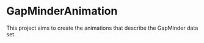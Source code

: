 # GapMinderAnimation
This project aims to create the animations that describe the GapMinder data set.
